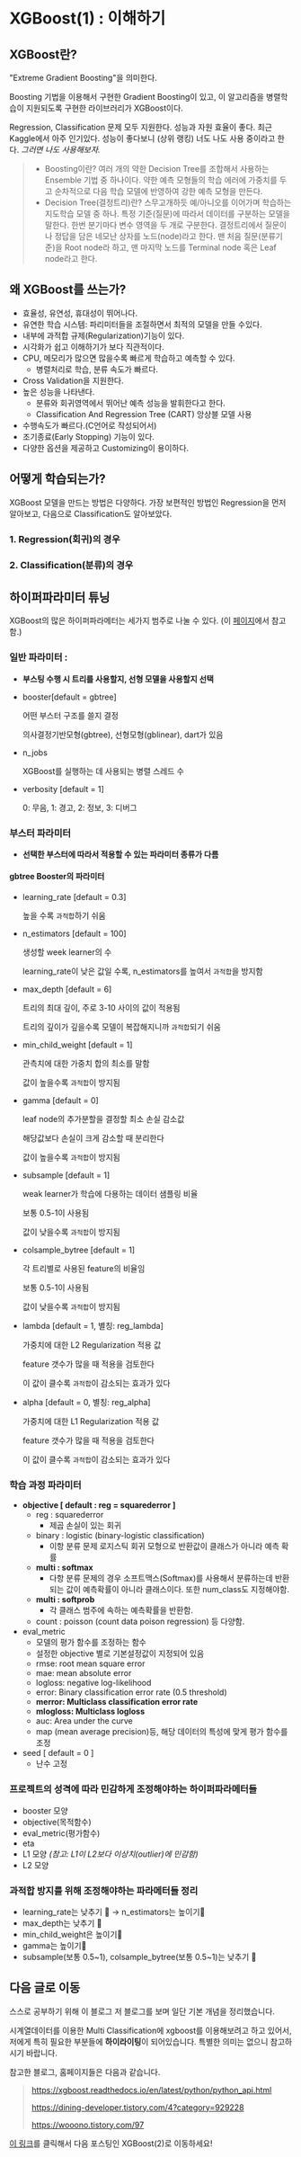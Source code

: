 # XGBoost(1) : 이해하기


## XGBoost란?

"Extreme Gradient Boosting"을 의미한다. 

Boosting 기법을 이용해서 구현한 Gradient Boosting이 있고, 이 알고리즘을 병렬학습이 지원되도록 구현한 라이브러리가 XGBoost이다.

Regression, Classification 문제 모두 지원한다. 성능과 자원 효율이 좋다. 최근 Kaggle에서 아주 인기있다. 성능이 좋다보니 (상위 랭킹) 너도 나도 사용 중이라고 한다. *그러면 나도 사용해보자.*

> * Boosting이란? 여러 개의 약한 Decision Tree를 조합해서 사용하는 Ensemble 기법 중 하나이다. 약한 예측 모형들의 학습 에러에 가중치를 두고 순차적으로 다음 학습 모델에 반영하여 강한 예측 모형을 만든다.
> * Decision Tree(결정트리)란? 스무고개하듯 예/아니오를 이어가며 학습하는 지도학습 모델 중 하나. 특정 기준(질문)에 따라서 데이터를 구분하는 모델을 말한다. 한번 분기마다 변수 영역을 두 개로 구분한다. 결정트리에서 질문이나 정답을 담은 네모난 상자를 노드(node)라고 한다. 맨 처음 질문(분류기준)을 Root node라 하고, 맨 마지막 노드를 Terminal node 혹은 Leaf node라고 한다.

## 왜 XGBoost를 쓰는가?

- 효율성, 유연성, 휴대성이 뛰어나다.
- 유연한 학습 시스템: 파리미터들을 조절하면서 최적의 모델을 만들 수있다.
- 내부에 과적합 규제(Regularization)기능이 있다.
- 시각화가 쉽고 이해하기가 보다 직관적이다.
- CPU, 메모리가 많으면 많을수록 빠르게 학습하고 예측할 수 있다.
  - 병렬처리로 학습, 분류 속도가 빠르다.
- Cross Validation을 지원한다.
- 높은 성능을 나타낸다.
  - 분류와 회귀영역에서 뛰어난 예측 성능을 발휘한다고 한다.
  - Classification And Regression Tree (CART) 앙상블 모델 사용
- 수행속도가 빠르다.(C언어로 작성되어서)
- 조기종료(Early Stopping) 기능이 있다.
- 다양한 옵션을 제공하고 Customizing이 용이하다.
## 어떻게 학습되는가?
XGBoost 모델을 만드는 방법은 다양하다. 가장 보편적인 방법인 Regression을 먼저 알아보고, 다음으로 Classification도 알아보았다.
### 1. Regression(회귀)의 경우



### 2. Classification(분류)의 경우

## 하이퍼파라미터 튜닝

XGBoost의 많은 하이퍼파라메터는 세가지 범주로 나눌 수 있다. (이 [페이지](https://xgboost.readthedocs.io/en/latest/python/python_api.html)에서 참고함.)

### 일반 파라미터 :

* **부스팅 수행 시 트리를 사용할지, 선형 모델을 사용할지 선택**

* booster[default = gbtree]

  어떤 부스터 구조를 쓸지 결정

  의사결정기반모형(gbtree), 선형모형(gblinear), dart가 있음

* n_jobs

  XGBoost를 실행하는 데 사용되는 병렬 스레드 수

* verbosity [default = 1]

  0: 무음, 1: 경고, 2: 정보, 3: 디버그

### 부스터 파라미터

* **선택한 부스터에 따라서 적용할 수 있는 파라미터 종류가 다름**

#### gbtree Booster의 파라미터

* learning_rate [default = 0.3]

  높을 수록 `과적합`하기 쉬움

* n_estimators [default = 100]

  생성할 week learner의 수

  learning_rate이 낮은 값일 수록, n_estimators를 높여서 `과적합`을 방지함

* max_depth [default = 6]

  트리의 최대 깊이, 주로 3-10 사이의 값이 적용됨

  트리의 깊이가 깊을수록 모델이 복잡해지니까 `과적합`되기 쉬움

* min_child_weight [default = 1]

  관측치에 대한 가중치 합의 최소를 말함

  값이 높을수록 `과적합`이 방지됨

* gamma [default = 0]

  leaf node의 추가분할을 결정할 최소 손실 감소값

  해당값보다 손실이 크게 감소할 때 분리한다

  값이 높을수록 `과적합`이 방지됨

* subsample [default = 1]

  weak learner가 학습에 다용하는 데이터 샘플링 비율

  보통 0.5-1이 사용됨

  값이 낮을수록 `과적합`이 방지됨

* colsample_bytree [default = 1]

  각 트리별로 사용된 feature의 비율임

  보통 0.5-1이 사용됨

  값이 낮을수록 `과적합`이 방지됨

* lambda [default = 1, 별칭: reg_lambda]

  가중치에 대한 L2 Regularization 적용 값

  feature 갯수가 많을 때 적용을 검토한다

  이 값이 클수록 `과적합`이 감소되는 효과가 있다

* alpha [default = 0,  별칭: reg_alpha]

  가중치에 대한 L1 Regularization 적용 값

  feature 갯수가 많을 때 적용을 검토한다

  이 값이 클수록 `과적합`이 감소되는 효과가 있다

### 학습 과정 파라미터

- **objective [ default : reg = squarederror ]**
  - reg : squarederror
    - 제곱 손실이 있는 회귀
  - binary : logistic (binary-logistic classification)
    - 이항 분류 문제 로지스틱 회귀 모형으로 반환값이 클래스가 아니라 예측 확률
  - **multi : softmax**
    - 다항 분류 문제의 경우 소프트맥스(Softmax)를 사용해서 분류하는데 반환되는 값이 예측확률이 아니라 클래스이다. 또한 num_class도 지정해야함.
  - **multi : softprob**
    - 각 클래스 범주에 속하는 예측확률을 반환함.
  - count : poisson (count data poison regression) 등 다양함.
- eval_metric
  - 모델의 평가 함수를 조정하는 함수
  - 설정한 objective 별로 기본설정값이 지정되어 있음
  - rmse: root mean square error
  - mae: mean absolute error
  - logloss: negative log-likelihood
  - error: Binary classification error rate (0.5 threshold)
  - **merror: Multiclass classification error rate**
  - **mlogloss: Multiclass logloss**
  - auc: Area under the curve
  - map (mean average precision)등, 해당 데이터의 특성에 맞게 평가 함수를 조정
- seed [ default  = 0 ]
  - 난수 고정

### 프로젝트의 성격에 따라 민감하게 조정해야하는 하이퍼파라메터들

- booster 모양
- objective(목적함수)
- eval_metric(평가함수)
- eta
- L1 모양 *(참고: L1이 L2보다 이상치(outlier)에 민감함)*
- L2 모양

### 과적합 방지를 위해 조정해야하는 파라메터들 정리

- learning_rate는 낮추기 🔽 →  n_estimators는 높이기🔺
- max_depth는 낮추기 🔽
- min_child_weight은 높이기🔺
- gamma는 높이기🔺
- subsample(보통 0.5~1), colsample_bytree(보통 0.5~1)는 낮추기 🔽

## 다음 글로 이동

스스로 공부하기 위해 이 블로그 저 블로그를 보며 일단 기본 개념을 정리했습니다.

시계열데이터를 이용한 Multi Classification에 xgboost를 이용해보려고 하고 있어서, 저에게 특히 필요한 부분들에 **하이라이팅**이 되어있습니다. 특별한 의미는 없으니 참고하시기 바랍니다. 

참고한 블로그, 홈페이지들은 다음과 같습니다.

> https://xgboost.readthedocs.io/en/latest/python/python_api.html
>
> https://dining-developer.tistory.com/4?category=929228
>
> https://wooono.tistory.com/97

[이 링크](https://nkim505.github.io/xgboost2/)를 클릭해서 다음 포스팅인 XGBoost(2)로 이동하세요!
